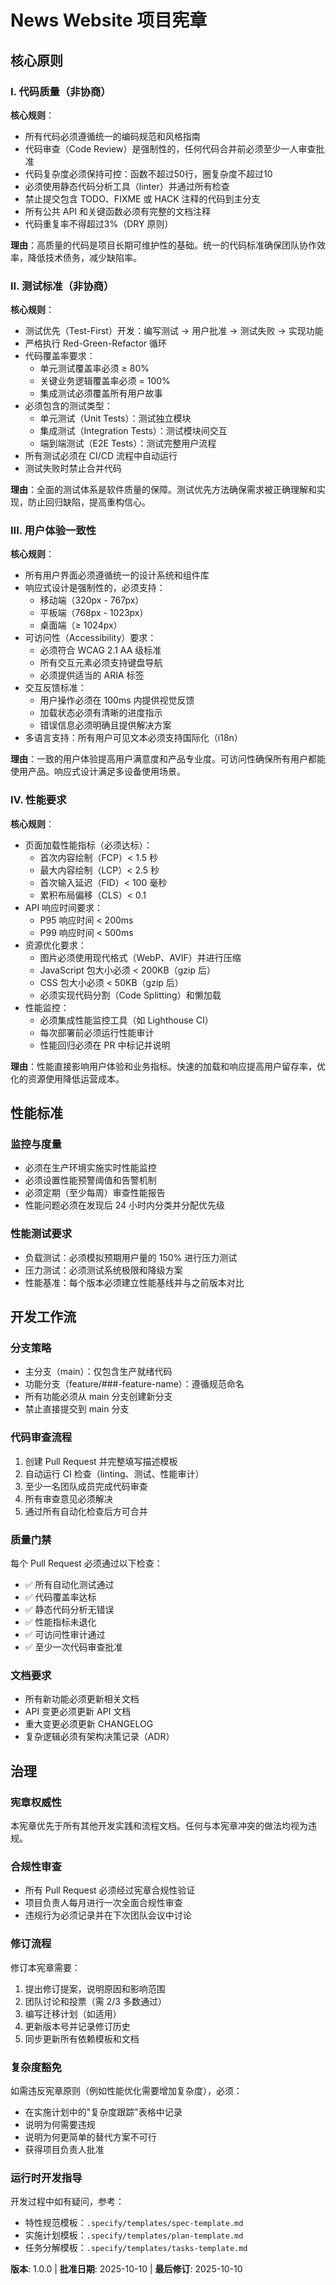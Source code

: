 <!--
  Sync Impact Report
  ==================
  Version Change: INITIAL → 1.0.0
  Modified Principles: N/A (Initial creation)
  Added Sections:
    - Core Principles (4 principles)
    - Performance Standards
    - Development Workflow
    - Governance
  Removed Sections: N/A
  
  Templates Status:
    ✅ .specify/templates/plan-template.md - Compatible (Constitution Check section will reference these principles)
    ✅ .specify/templates/spec-template.md - Compatible (User stories align with UX consistency principle)
    ✅ .specify/templates/tasks-template.md - Compatible (Test-first approach supported)
  
  Follow-up TODOs: None
-->

# News Website 项目宪章

## 核心原则

### I. 代码质量（非协商）

**核心规则**：
- 所有代码必须遵循统一的编码规范和风格指南
- 代码审查（Code Review）是强制性的，任何代码合并前必须至少一人审查批准
- 代码复杂度必须保持可控：函数不超过50行，圈复杂度不超过10
- 必须使用静态代码分析工具（linter）并通过所有检查
- 禁止提交包含 TODO、FIXME 或 HACK 注释的代码到主分支
- 所有公共 API 和关键函数必须有完整的文档注释
- 代码重复率不得超过3%（DRY 原则）

**理由**：高质量的代码是项目长期可维护性的基础。统一的代码标准确保团队协作效率，降低技术债务，减少缺陷率。

### II. 测试标准（非协商）

**核心规则**：
- 测试优先（Test-First）开发：编写测试 → 用户批准 → 测试失败 → 实现功能
- 严格执行 Red-Green-Refactor 循环
- 代码覆盖率要求：
  - 单元测试覆盖率必须 ≥ 80%
  - 关键业务逻辑覆盖率必须 = 100%
  - 集成测试必须覆盖所有用户故事
- 必须包含的测试类型：
  - 单元测试（Unit Tests）：测试独立模块
  - 集成测试（Integration Tests）：测试模块间交互
  - 端到端测试（E2E Tests）：测试完整用户流程
- 所有测试必须在 CI/CD 流程中自动运行
- 测试失败时禁止合并代码

**理由**：全面的测试体系是软件质量的保障。测试优先方法确保需求被正确理解和实现，防止回归缺陷，提高重构信心。

### III. 用户体验一致性

**核心规则**：
- 所有用户界面必须遵循统一的设计系统和组件库
- 响应式设计是强制性的，必须支持：
  - 移动端（320px - 767px）
  - 平板端（768px - 1023px）
  - 桌面端（≥ 1024px）
- 可访问性（Accessibility）要求：
  - 必须符合 WCAG 2.1 AA 级标准
  - 所有交互元素必须支持键盘导航
  - 必须提供适当的 ARIA 标签
- 交互反馈标准：
  - 用户操作必须在 100ms 内提供视觉反馈
  - 加载状态必须有清晰的进度指示
  - 错误信息必须明确且提供解决方案
- 多语言支持：所有用户可见文本必须支持国际化（i18n）

**理由**：一致的用户体验提高用户满意度和产品专业度。可访问性确保所有用户都能使用产品。响应式设计满足多设备使用场景。

### IV. 性能要求

**核心规则**：
- 页面加载性能指标（必须达标）：
  - 首次内容绘制（FCP）< 1.5 秒
  - 最大内容绘制（LCP）< 2.5 秒
  - 首次输入延迟（FID）< 100 毫秒
  - 累积布局偏移（CLS）< 0.1
- API 响应时间要求：
  - P95 响应时间 < 200ms
  - P99 响应时间 < 500ms
- 资源优化要求：
  - 图片必须使用现代格式（WebP、AVIF）并进行压缩
  - JavaScript 包大小必须 < 200KB（gzip 后）
  - CSS 包大小必须 < 50KB（gzip 后）
  - 必须实现代码分割（Code Splitting）和懒加载
- 性能监控：
  - 必须集成性能监控工具（如 Lighthouse CI）
  - 每次部署前必须运行性能审计
  - 性能回归必须在 PR 中标记并说明

**理由**：性能直接影响用户体验和业务指标。快速的加载和响应提高用户留存率，优化的资源使用降低运营成本。

## 性能标准

### 监控与度量
- 必须在生产环境实施实时性能监控
- 必须设置性能预警阈值和告警机制
- 必须定期（至少每周）审查性能报告
- 性能问题必须在发现后 24 小时内分类并分配优先级

### 性能测试要求
- 负载测试：必须模拟预期用户量的 150% 进行压力测试
- 压力测试：必须测试系统极限和降级方案
- 性能基准：每个版本必须建立性能基线并与之前版本对比

## 开发工作流

### 分支策略
- 主分支（main）：仅包含生产就绪代码
- 功能分支（feature/###-feature-name）：遵循规范命名
- 所有功能必须从 main 分支创建新分支
- 禁止直接提交到 main 分支

### 代码审查流程
1. 创建 Pull Request 并完整填写描述模板
2. 自动运行 CI 检查（linting、测试、性能审计）
3. 至少一名团队成员完成代码审查
4. 所有审查意见必须解决
5. 通过所有自动化检查后方可合并

### 质量门禁
每个 Pull Request 必须通过以下检查：
- ✅ 所有自动化测试通过
- ✅ 代码覆盖率达标
- ✅ 静态代码分析无错误
- ✅ 性能指标未退化
- ✅ 可访问性审计通过
- ✅ 至少一次代码审查批准

### 文档要求
- 所有新功能必须更新相关文档
- API 变更必须更新 API 文档
- 重大变更必须更新 CHANGELOG
- 复杂逻辑必须有架构决策记录（ADR）

## 治理

### 宪章权威性
本宪章优先于所有其他开发实践和流程文档。任何与本宪章冲突的做法均视为违规。

### 合规性审查
- 所有 Pull Request 必须经过宪章合规性验证
- 项目负责人每月进行一次全面合规性审查
- 违规行为必须记录并在下次团队会议中讨论

### 修订流程
修订本宪章需要：
1. 提出修订提案，说明原因和影响范围
2. 团队讨论和投票（需 2/3 多数通过）
3. 编写迁移计划（如适用）
4. 更新版本号并记录修订历史
5. 同步更新所有依赖模板和文档

### 复杂度豁免
如需违反宪章原则（例如性能优化需要增加复杂度），必须：
- 在实施计划中的"复杂度跟踪"表格中记录
- 说明为何需要违规
- 说明为何更简单的替代方案不可行
- 获得项目负责人批准

### 运行时开发指导
开发过程中如有疑问，参考：
- 特性规范模板：`.specify/templates/spec-template.md`
- 实施计划模板：`.specify/templates/plan-template.md`
- 任务分解模板：`.specify/templates/tasks-template.md`

**版本**: 1.0.0 | **批准日期**: 2025-10-10 | **最后修订**: 2025-10-10
